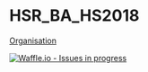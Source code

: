 # HSR_BA_HS2018

[Organisation](Organisation.md)

[![Waffle.io - Issues in progress](https://badge.waffle.io/night28/HSR_BA.png?label=in%20progress&title=In%20Progress)](http://waffle.io/night28/HSR_BA)